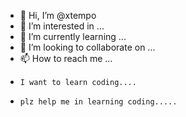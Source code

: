 - 👋 Hi, I’m @xtempo
- 👀 I’m interested in ...
- 🌱 I’m currently learning ...
- 💞️ I’m looking to collaborate on ...
- 📫 How to reach me ...
-     I want to learn coding....
-     plz help me in learning coding..... 
<!---
xtempo/xtempo is a ✨ special ✨ repository because its `README.md` (this file) appears on your GitHub profile.
You can click the Preview link to take a look at your changes.
--->

